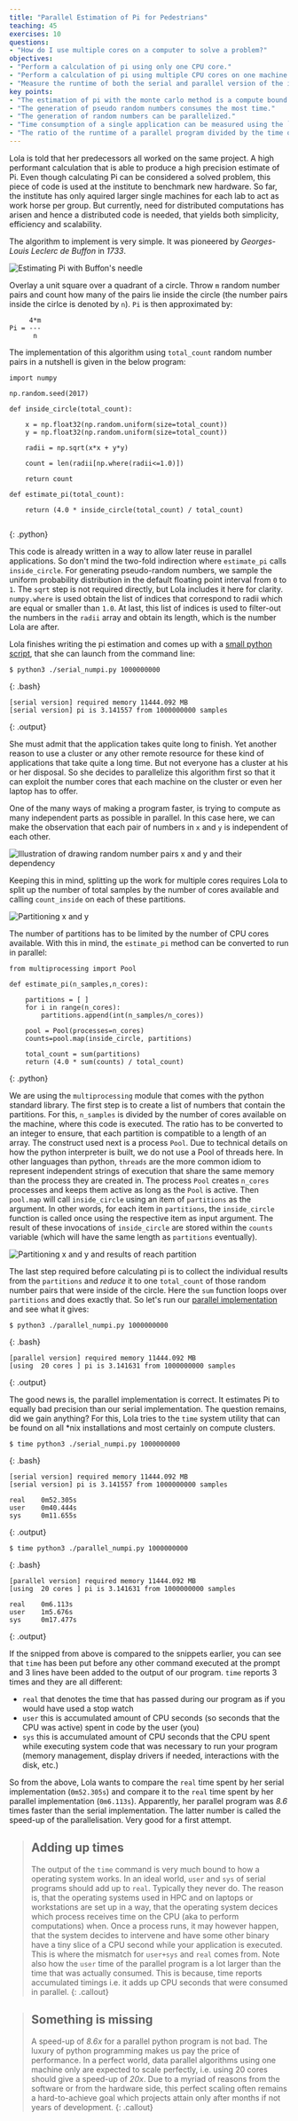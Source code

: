 ```yaml
---
title: "Parallel Estimation of Pi for Pedestrians"
teaching: 45
exercises: 10
questions:
- "How do I use multiple cores on a computer to solve a problem?"
objectives:
- "Perform a calculation of pi using only one CPU core."
- "Perform a calculation of pi using multiple CPU cores on one machine."
- "Measure the runtime of both the serial and parallel version of the implementation and compare them."
key points:
- "The estimation of pi with the monte carlo method is a compute bound problem."
- "The generation of pseudo random numbers consumes the most time."
- "The generation of random numbers can be parallelized."
- "Time consumption of a single application can be measured using the `time` utility."
- "The ratio of the runtime of a parallel program divided by the time of the equivalent serial implementation, is called speed-up."
---
```


Lola is told that her predecessors all worked on the same project. A high performant calculation that is able to produce a high precision estimate of Pi. Even though calculating Pi can be considered a solved problem, this piece of code is used at the institute to benchmark new hardware. So far, the institute has only aquired larger single machines for each lab to act as work horse per group. But currently, need for distributed computations has arisen and hence a distributed code is needed, that yields both simplicity, efficiency and scalability. 

The algorithm to implement is very simple. It was pioneered by _Georges-Louis Leclerc de Buffon_ in _1733_. 

![Estimating Pi with Buffon's needle](../tikz/estimate_pi.svg)

Overlay a unit square over a quadrant of a circle. Throw `m` random number pairs and count how many of the pairs lie inside the circle (the number pairs inside the cirlce is denoted by `n`). `Pi` is then approximated by: 

~~~
     4*m
Pi = ---
      n
~~~

The implementation of this algorithm using `total_count` random number pairs in a nutshell is given in the below program:

~~~
import numpy

np.random.seed(2017)

def inside_circle(total_count):
    
    x = np.float32(np.random.uniform(size=total_count))
    y = np.float32(np.random.uniform(size=total_count))

    radii = np.sqrt(x*x + y*y)

    count = len(radii[np.where(radii<=1.0)])
    
    return count 
    
def estimate_pi(total_count):

    return (4.0 * inside_circle(total_count) / total_count) 
    
~~~
{: .python}

This code is already written in a way to allow later reuse in parallel applications. So don't mind the two-fold indirection where `estimate_pi` calls `inside_circle`. For generating pseudo-random numbers, we sample the uniform probability distribution in the default floating point interval from `0` to `1`. The `sqrt` step is not required directly, but Lola includes it here for clarity. `numpy.where` is used obtain the list of indices that correspond to radii which are equal or smaller than `1.0`. At last, this list of indices is used to filter-out the numbers in the `radii` array and obtain its length, which is the number Lola are after.

Lola finishes writing the pi estimation and comes up with a [small python script](code/03_parallel_jobs/serial_numpi.py), that she can launch from the command line:

~~~
$ python3 ./serial_numpi.py 1000000000
~~~
{: .bash}

~~~
[serial version] required memory 11444.092 MB
[serial version] pi is 3.141557 from 1000000000 samples
~~~
{: .output}

She must admit that the application takes quite long to finish. Yet another reason to use a cluster or any other remote resource for these kind of applications that take quite a long time. But not everyone has a cluster at his or her disposal. So she decides to parallelize this algorithm first so that it can exploit the number cores that each machine on the cluster or even her laptop has to offer.

One of the many ways of making a program faster, is trying to compute as many independent parts as possible in parallel. In this case here, we can make the observation that each pair of numbers in `x` and `y` is independent of each other. 

![Illustration of drawing random number pairs `x` and `y` and their dependency](../tikz/data_parallel_estimate_pi.svg)

Keeping this in mind, splitting up the work for multiple cores requires Lola to split up the number of total samples by the number of cores available and calling `count_inside` on each of these partitions.

![Partitioning `x` and `y`](../tikz/partition_data_parallel_estimate_pi.svg)

The number of partitions has to be limited by the number of CPU cores available. With this in mind, the `estimate_pi` method can be converted to run in parallel:

~~~
from multiprocessing import Pool

def estimate_pi(n_samples,n_cores):

    partitions = [ ]
    for i in range(n_cores):
        partitions.append(int(n_samples/n_cores))

    pool = Pool(processes=n_cores)
    counts=pool.map(inside_circle, partitions)

    total_count = sum(partitions)
    return (4.0 * sum(counts) / total_count)

~~~
{: .python}

We are using the `multiprocessing` module that comes with the python standard library. The first step is to create a list of numbers that contain the partitions. For this, `n_samples` is divided by the number of cores available on the machine, where this code is executed. The ratio has to be converted to an integer to ensure, that each partition is compatible to a length of an array. The construct used next is a process `Pool`. Due to technical details on how the python interpreter is built, we do not use a Pool of threads here. In other languages than python, `threads` are the more common idiom to represent independent strings of execution that share the same memory than the process they are created in. The process `Pool` creates `n_cores` processes and keeps them active as long as the `Pool` is active. Then `pool.map` will call `inside_circle` using an item of `partitions` as the argument. In other words, for each item in `partitions`, the `inside_circle` function is called once using the respective item as input argument. The result of these invocations of `inside_circle` are stored within the `counts` variable (which will have the same length as `partitions` eventually).

![Partitioning `x` and `y` and results of reach partition](../tikz/partition_data_parallel_estimate_pi_with_results.svg)

The last step required before calculating pi is to collect the individual results from the `partitions` and _reduce_ it to one `total_count` of those random number pairs that were inside of the circle. Here the `sum` function loops over `partitions` and does exactly that. So let's run our [parallel implementation](code/03_parallel_jobs/parallel_numpi.py) and see what it gives:

~~~
$ python3 ./parallel_numpi.py 1000000000
~~~
{: .bash}

~~~
[parallel version] required memory 11444.092 MB
[using  20 cores ] pi is 3.141631 from 1000000000 samples
~~~
{: .output}

The good news is, the parallel implementation is correct. It estimates Pi to equally bad precision than our serial implementation. The question remains, did we gain anything? For this, Lola tries to the `time` system utility that can be found on all *nix installations and most certainly on compute clusters.

~~~
$ time python3 ./serial_numpi.py 1000000000
~~~
{: .bash}

~~~
[serial version] required memory 11444.092 MB
[serial version] pi is 3.141557 from 1000000000 samples

real    0m52.305s
user    0m40.444s
sys     0m11.655s
~~~
{: .output}
~~~
$ time python3 ./parallel_numpi.py 1000000000
~~~
{: .bash}
~~~
[parallel version] required memory 11444.092 MB
[using  20 cores ] pi is 3.141631 from 1000000000 samples

real    0m6.113s
user    1m5.676s
sys     0m17.477s
~~~
{: .output}

If the snipped from above is compared to the snippets earlier, you can see that `time` has been put before any other command executed at the prompt and 3 lines have been added to the output of our program. `time` reports 3 times and they are all different:

  - `real` that denotes the time that has passed during our program as if you would have used a stop watch
  - `user` this is accumulated amount of CPU seconds (so seconds that the CPU was active) spent in code by the user (you)
  - `sys`  this is accumulated amount of CPU seconds that the CPU spent while executing system code that was necessary to run your program (memory management, display drivers if needed, interactions with the disk, etc.)
    
So from the above, Lola wants to compare the `real` time spent by her serial implementation (`0m52.305s`) and compare it to the `real` time spent by her parallel implementation (`0m6.113s`). Apparently, her parallel program was _8.6_ times faster than the serial implementation. The latter number is called the speed-up of the parallelisation. Very good for a first attempt. 

> ## Adding up times
> The output of the `time` command is very much bound to how a operating system works. In an ideal world, `user` and `sys` of serial programs should add up to `real`. Typically they never do. The reason is, that the operating systems used in HPC and on laptops or workstations are set up in a way, that the operating system decices which process receives time on the CPU (aka to perform computations) when. Once a process runs, it may however happen, that the system decides to intervene and have some other binary have a tiny slice of a CPU second while your application is executed. This is where the mismatch for `user+sys` and `real` comes from.
> Note also how the `user` time of the parallel program is a lot larger than the time that was actually consumed. This is because, time reports accumulated timings i.e. it adds up CPU seconds that were consumed in parallel.
{: .callout}

> ## Something is missing
> A speed-up of _8.6x_ for a parallel python program is not bad. The luxury of python programming makes us pay the price of performance. In a perfect world, data parallel algorithms using one machine only are expected to scale perfectly, i.e. using 20 cores should give a speed-up of _20x_. Due to a myriad of reasons from the software or from the hardware side, this perfect scaling often remains a hard-to-achieve goal which projects attain only after months if not years of development.
{: .callout}

